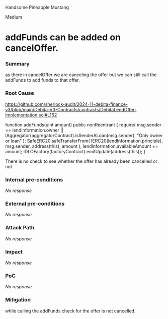 Handsome Pineapple Mustang

Medium

# addFunds can be added on cancelOffer.

### Summary

as there in cancelOffer we are canceling the offer but we can still call the addFunds to add funds to that offer.

### Root Cause

 https://github.com/sherlock-audit/2024-11-debita-finance-v3/blob/main/Debita-V3-Contracts/contracts/DebitaLendOffer-Implementation.sol#L162

function addFunds(uint amount) public nonReentrant {
        require(
            msg.sender == lendInformation.owner ||
                IAggregator(aggregatorContract).isSenderALoan(msg.sender),
            "Only owner or loan"
        );
        SafeERC20.safeTransferFrom(
            IERC20(lendInformation.principle),
            msg.sender,
            address(this),
            amount
        );
        lendInformation.availableAmount += amount;
        IDLOFactory(factoryContract).emitUpdate(address(this));
    }

There is no check to see whether the offer has already been cancelled or not.

### Internal pre-conditions

_No response_

### External pre-conditions

_No response_

### Attack Path

_No response_

### Impact

_No response_

### PoC

_No response_

### Mitigation

while calling the addFunds check for the offer is not cancelled.